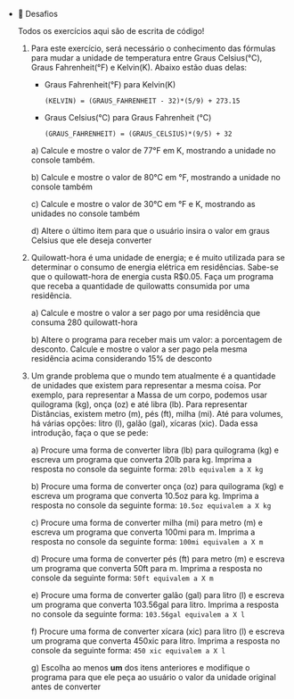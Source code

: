 - 🏅  Desafios
    
    Todos os exercícios aqui são de escrita de código! 
    
    1. Para este exercício, será necessário o conhecimento das fórmulas para mudar a unidade de temperatura entre Graus Celsius(°C),  Graus Fahrenheit(°F) e Kelvin(K). Abaixo estão duas delas:
        - Graus Fahrenheit(°F) para Kelvin(K)
            
            ```
            (KELVIN) = (GRAUS_FAHRENHEIT - 32)*(5/9) + 273.15
            ```
            
        - Graus Celsius(°C) para Graus Fahrenheit (°C)
            
            ```
            (GRAUS_FAHRENHEIT) = (GRAUS_CELSIUS)*(9/5) + 32
            ```
            
        
        a) Calcule e mostre o valor de 77°F em  K, mostrando a unidade no console também.
        
        b) Calcule e mostre o valor de 80°C em °F, mostrando a unidade no console também
        
        c) Calcule e mostre o valor de 30°C em °F e K, mostrando as unidades no console também
        
        d) Altere o último item para que o usuário insira o valor em graus Celsius que ele deseja converter
        
    2. Quilowatt-hora é uma unidade de energia; e é muito utilizada para se determinar o consumo de energia elétrica em residências. Sabe-se que o quilowatt-hora de energia custa R$0.05. Faça um programa que receba a quantidade de quilowatts consumida por uma residência.
        
        a) Calcule e mostre o valor a ser pago por uma residência que consuma 280 quilowatt-hora
        
        b) Altere o programa para receber mais um valor: a porcentagem de desconto. Calcule e mostre o valor a ser pago pela mesma residência acima considerando 15% de desconto
        
    3. Um grande problema que o mundo tem atualmente é a quantidade de unidades que existem para representar a mesma coisa. Por exemplo, para representar a Massa de um corpo, podemos usar quilograma (kg), onça (oz) e até libra (lb). Para representar Distâncias, existem metro (m), pés (ft), milha (mi). Até para volumes, há várias opções: litro (l), galão (gal),  xícaras (xic). Dada essa introdução, faça o que se pede:
        
        a) Procure uma forma de converter libra (lb) para quilograma (kg) e escreva um programa que converta 20lb para kg. Imprima  a resposta no console da seguinte forma: 
        `20lb equivalem a X kg`
        
        b) Procure uma forma de converter onça (oz) para quilograma (kg) e escreva um programa que converta 10.5oz para kg. Imprima  a resposta no console da seguinte forma: 
        `10.5oz equivalem a X kg`
        
        c) Procure uma forma de converter milha (mi) para metro (m) e escreva um programa que converta 100mi para m. Imprima  a resposta no console da seguinte forma: 
        `100mi equivalem a X m`
        
        d) Procure uma forma de converter pés (ft) para metro (m) e escreva um programa que converta 50ft para m. Imprima  a resposta no console da seguinte forma: 
        `50ft equivalem a X m`
        
        e) Procure uma forma de converter galão (gal) para litro (l) e escreva um programa que converta 103.56gal para litro. Imprima  a resposta no console da seguinte forma: 
        `103.56gal equivalem a X l`
        
        f) Procure uma forma de converter xícara (xic) para litro (l) e escreva um programa que converta 450xic para litro. Imprima  a resposta no console da seguinte forma: 
        `450 xic equivalem a X l`
        
        g) Escolha ao menos **um** dos itens anteriores e modifique o programa para que ele peça ao usuário o valor da unidade original antes de converter